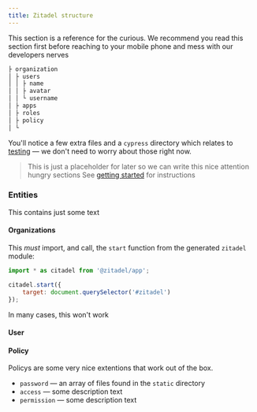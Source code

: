 ```yaml
---
title: Zitadel structure
---
```


This section is a reference for the curious. We recommend you read this section first before reaching to your mobile phone and mess with our developers nerves

```bash
├ organization
│ ├ users
│ │ ├ name
│ │ ├ avatar
│ │ └ username
│ ├ apps
│ ├ roles
│ ├ policy
│ └ 
```

You'll notice a few extra files and a `cypress` directory which relates to [testing](get_started#Testing) — we don't need to worry about those right now.

> This is just a placeholder for later so we can write this nice attention hungry sections See [getting started](get_started#Getting_started) for instructions

### Entities

This contains just some text

#### Organizations

This *must* import, and call, the `start` function from the generated `zitadel` module:

```js
import * as citadel from '@zitadel/app';

citadel.start({
	target: document.querySelector('#zitadel')
});
```

In many cases, this won't work 

#### User

#### Policy

Policys are some very nice extentions that work out of the box.


* `password` — an array of files found in the `static` directory
* `access` — some description text
* `permission` — some description text

